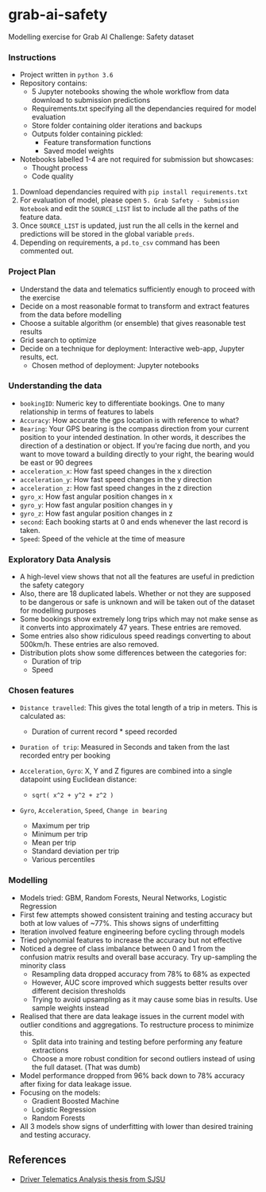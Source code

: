 # grab-ai-safety
Modelling exercise for Grab AI Challenge: Safety dataset

### Instructions
- Project written in `python 3.6`
- Repository contains:
    - 5 Jupyter notebooks showing the whole workflow from data download to submission predictions
    - Requirements.txt specifying all the dependancies required for model evaluation
    - Store folder containing older iterations and backups
    - Outputs folder containing pickled:
        - Feature transformation functions
        - Saved model weights
- Notebooks labelled 1-4 are not required for submission but showcases:
    - Thought process
    - Code quality
    
1. Download dependancies required with `pip install requirements.txt`    
2. For evaluation of model, please open `5. Grab Safety - Submission Notebook` and edit the `SOURCE_LIST` list to include all the paths of the feature data.
3. Once `SOURCE_LIST` is updated, just run the all cells in the kernel and predictions will be stored in the global variable `preds`.
4. Depending on requirements, a `pd.to_csv` command has been commented out.


### Project Plan
- Understand the data and telematics sufficiently enough to proceed with the exercise
- Decide on a most reasonable format to transform and extract features from the data before modelling
- Choose a suitable algorithm (or ensemble) that gives reasonable test results
- Grid search to optimize
- Decide on a technique for deployment: Interactive web-app, Jupyter results, ect.
    - Chosen method of deployment: Jupyter notebooks

### Understanding the data
- `bookingID`: Numeric key to differentiate bookings. One to many relationship in terms of features to labels
- `Accuracy`: How accurate the gps location is with reference to what?
- `Bearing`: Your GPS bearing is the compass direction from your current position to your intended destination. In other words, it describes the direction of a destination or object. If you're facing due north, and you want to move toward a building directly to your right, the bearing would be east or 90 degrees
- `acceleration_x`: How fast speed changes in the x direction
- `acceleration_y`: How fast speed changes in the y direction
- `acceleration_z`: How fast speed changes in the z direction
- `gyro_x`: How fast angular position changes in x
- `gyro_y`: How fast angular position changes in y
- `gyro_z`: How fast angular position changes in z
- `second`: Each booking starts at 0 and ends whenever the last record is taken.
- `Speed`: Speed of the vehicle at the time of measure


### Exploratory Data Analysis
- A high-level view shows that not all the features are useful in prediction the safety category
- Also, there are 18 duplicated labels. Whether or not they are supposed to be dangerous or safe is unknown and will be taken out of the dataset for modelling purposes
- Some bookings show extremely long trips which may not make sense as it converts into approximately 47 years. These entries are removed.
- Some entries also show ridiculous speed readings converting to about 500km/h. These entries are also removed.
- Distribution plots show some differences between the categories for:
    - Duration of trip 
    - Speed

### Chosen features
- `Distance travelled`: This gives the total length of a trip in meters. This is calculated as:
    - Duration of current record * speed recorded

- `Duration of trip`: Measured in Seconds and taken from the last recorded entry per booking
- `Acceleration`, `Gyro`: X, Y and Z figures are combined into a single datapoint using Euclidean distance:
    - `sqrt( x^2 + y^2 + z^2 )`
    
- `Gyro`, `Acceleration`, `Speed`, `Change in bearing`
    - Maximum per trip
    - Minimum per trip
    - Mean per trip
    - Standard deviation per trip
    - Various percentiles

### Modelling
- Models tried: GBM, Random Forests, Neural Networks, Logistic Regression
- First few attempts showed consistent training and testing accuracy but both at low values of ~77%. This shows signs of underfitting
- Iteration involved feature engineering before cycling through models
- Tried polynomial features to increase the accuracy but not effective
- Noticed a degree of class imbalance between 0 and 1 from the confusion matrix results and overall base accuracy. Try up-sampling the minority class
    - Resampling data dropped accuracy from 78% to 68% as expected
    - However, AUC score improved which suggests better results over different decision thresholds
    - Trying to avoid upsampling as it may cause some bias in results. Use sample weights instead
 - Realised that there are data leakage issues in the current model with outlier conditions and aggregations. To restructure process to minimize this.
     - Split data into training and testing before performing any feature extractions
     - Choose a more robust condition for second outliers instead of using the full dataset. (That was dumb) 
- Model performance dropped from 96% back down to 78% accuracy after fixing for data leakage issue.
- Focusing on the models:
    - Gradient Boosted Machine
    - Logistic Regression
    - Random Forests
- All 3 models show signs of underfitting with lower than desired training and testing accuracy.

## References

- [Driver Telematics Analysis thesis from SJSU](https://scholarworks.sjsu.edu/cgi/viewcontent.cgi?referer=https://www.google.com/&httpsredir=1&article=1394&context=etd_projects)
